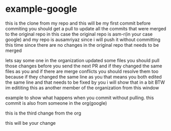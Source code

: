 # example-google


this is the clone from my repo and this will be my first commit before 
commiting you should get a pull to update all the commits that were merged to 
the original repo in this case the original repo is asm-r(in your case google)
and my repo is ausamriyaz since i will push it without committing this time since there 
are no changes in the original repo that needs to be merged


lets say some one in the organization updated some files you should pull those changes before 
you send the next PR and if they changed the same files as you and if there are merge conflicts you should 
resolve them too because if they changed the same line as you that means you both edited the same line 
and that needs to be fixed by you i will show that in a bit BTW im edititing this as another member of the organization 
from this window 


example to show what happens when you commit without pulling. this commit is also from someone in the org(google)

this is the third change from the org


this will be your change